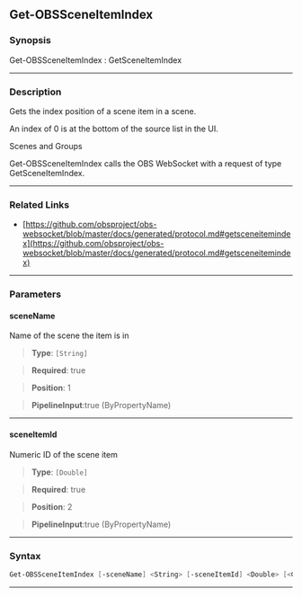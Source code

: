 Get-OBSSceneItemIndex
---------------------
### Synopsis
Get-OBSSceneItemIndex : GetSceneItemIndex

---
### Description

Gets the index position of a scene item in a scene.

An index of 0 is at the bottom of the source list in the UI.

Scenes and Groups


Get-OBSSceneItemIndex calls the OBS WebSocket with a request of type GetSceneItemIndex.

---
### Related Links
* [https://github.com/obsproject/obs-websocket/blob/master/docs/generated/protocol.md#getsceneitemindex](https://github.com/obsproject/obs-websocket/blob/master/docs/generated/protocol.md#getsceneitemindex)



---
### Parameters
#### **sceneName**

Name of the scene the item is in



> **Type**: ```[String]```

> **Required**: true

> **Position**: 1

> **PipelineInput**:true (ByPropertyName)



---
#### **sceneItemId**

Numeric ID of the scene item



> **Type**: ```[Double]```

> **Required**: true

> **Position**: 2

> **PipelineInput**:true (ByPropertyName)



---
### Syntax
```PowerShell
Get-OBSSceneItemIndex [-sceneName] <String> [-sceneItemId] <Double> [<CommonParameters>]
```
---
